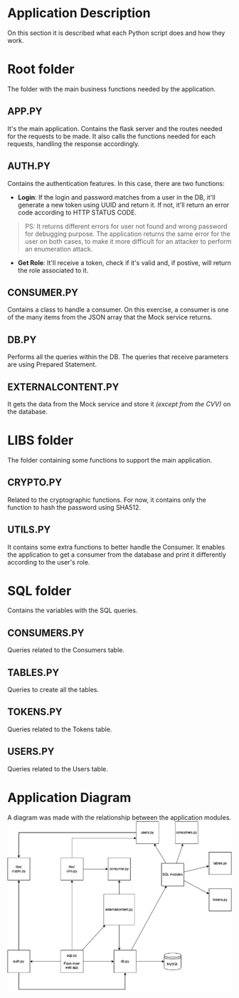 # Application Description
On this section it is described what each Python script does and how they work.

# Root folder
The folder with the main business functions needed by the application.

## APP.PY
It's the main application. Contains the flask server and the routes needed for the requests to be made.
It also calls the functions needed for each requests, handling the response accordingly.

## AUTH.PY
Contains the authentication features. In this case, there are two functions:
- **Login**: If the login and password matches from a user in the DB, it'll generate a new token using UUID and return it. If not, it'll return an error code according to HTTP STATUS CODE.
> PS: It returns different errors for user not found and wrong password for debugging purpose. The application returns the same error for the user on both cases, to make it more difficult for an attacker to perform an enumeration attack.

- **Get Role**: It'll receive a token, check if it's valid and, if postive, will return the role associated to it.

## CONSUMER.PY
Contains a class to handle a consumer. On this exercise, a consumer is one of the many items from the JSON array that the Mock service returns.

## DB.PY
Performs all the queries within the DB.
The queries that receive parameters are using Prepared Statement.

## EXTERNALCONTENT.PY
It gets the data from the Mock service and store it _(except from the CVV)_ on the database.

# LIBS folder
The folder containing some functions to support the main application.

## CRYPTO.PY
Related to the cryptographic functions. For now, it contains only the function to hash the password using SHA512.

## UTILS.PY
It contains some extra functions to better handle the Consumer. It enables the application to get a consumer from the database and print it differently according to the user's role.

# SQL folder
Contains the variables with the SQL queries.

## CONSUMERS.PY
Queries related to the Consumers table.

## TABLES.PY
Queries to create all the tables.

## TOKENS.PY
Queries related to the Tokens table.

## USERS.PY
Queries related to the Users table.

# Application Diagram
A diagram was made with the relationship between the application modules.
![Application Diagram](06%20-%20MODULES%20DIAGRAM.png "Application Diagram")